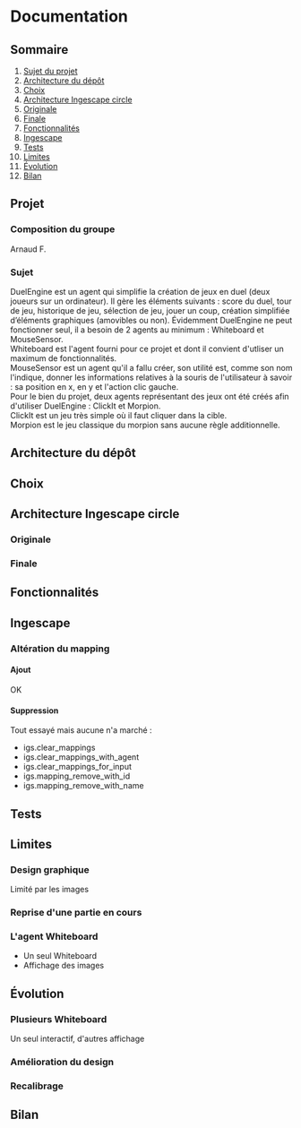 # Documentation

## Sommaire
1. [Sujet du projet](#sujet-du-projet)
2. [Architecture du dépôt](#architecture-du-dépôt)
3. [Choix](#choix)
4. [Architecture Ingescape circle](#architecture-ingescape-circle)
5. [Originale](#originale)
6. [Finale](#finale)
7. [Fonctionnalités](#fonctionnalités)
8. [Ingescape](#ingescape)
9. [Tests](#tests)
10. [Limites](#limites)
11. [Évolution](#évolution)
12. [Bilan](#bilan)  

## Projet
### Composition du groupe
Arnaud F.  

### Sujet
DuelEngine est un agent qui simplifie la création de jeux en duel (deux joueurs sur un ordinateur). Il gère les éléments suivants : score du duel, tour de jeu, historique de jeu, sélection de jeu, jouer un coup, création simplifiée d’éléments graphiques (amovibles ou non). Évidemment DuelEngine ne peut fonctionner seul, il a besoin de 2 agents au minimum : Whiteboard et MouseSensor.  
Whiteboard est l'agent fourni pour ce projet et dont il convient d'utliser un maximum de fonctionnalités.  
MouseSensor est un agent qu'il a fallu créer, son utilité est, comme son nom l'indique, donner les informations relatives à la souris de l'utilisateur à savoir : sa position en x, en y et l'action clic gauche.  
Pour le bien du projet, deux agents représentant des jeux ont été créés afin d'utiliser DuelEngine : ClickIt et Morpion.  
ClickIt est un jeu très simple où il faut cliquer dans la cible.  
Morpion est le jeu classique du morpion sans aucune règle additionnelle.  

## Architecture du dépôt

## Choix

## Architecture Ingescape circle

### Originale

### Finale

## Fonctionnalités

## Ingescape
### Altération du mapping
#### Ajout
OK
#### Suppression
Tout essayé mais aucune n'a marché :
- igs.clear_mappings
- igs.clear_mappings_with_agent
- igs.clear_mappings_for_input 
- igs.mapping_remove_with_id
- igs.mapping_remove_with_name

## Tests

## Limites
### Design graphique
Limité par les images
### Reprise d'une partie en cours
### L'agent Whiteboard
- Un seul Whiteboard
- Affichage des images

## Évolution
### Plusieurs Whiteboard
Un seul interactif, d'autres affichage
### Amélioration du design
### Recalibrage

## Bilan
